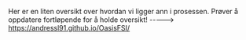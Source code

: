 Her er en liten oversikt over hvordan vi ligger ann i prosessen. Prøver å oppdatere fortløpende for å holde oversikt!
-----> https://andressl91.github.io/OasisFSI/

